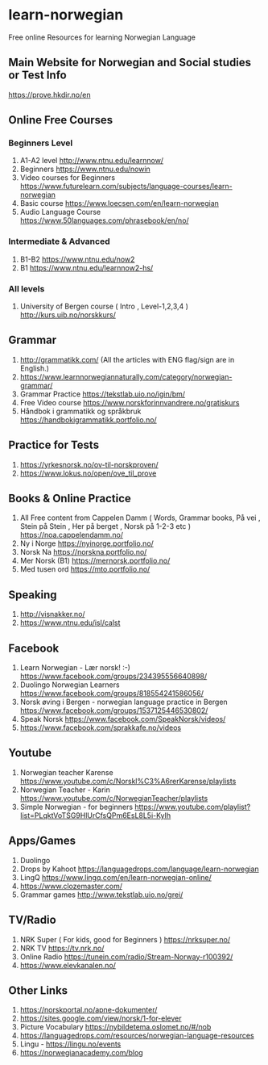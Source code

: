 # learn-norwegian
Free online Resources for learning Norwegian Language

## Main Website for Norwegian and Social studies or Test Info
https://prove.hkdir.no/en

## Online Free Courses
### Beginners Level
1. A1-A2 level http://www.ntnu.edu/learnnow/
2. Beginners https://www.ntnu.edu/nowin
3. Video courses for Beginners https://www.futurelearn.com/subjects/language-courses/learn-norwegian
4. Basic course https://www.loecsen.com/en/learn-norwegian
5. Audio Language Course https://www.50languages.com/phrasebook/en/no/
### Intermediate & Advanced
1. B1-B2 https://www.ntnu.edu/now2
2. B1 https://www.ntnu.edu/learnnow2-hs/

### All levels
1. University of Bergen course ( Intro , Level-1,2,3,4 ) http://kurs.uib.no/norskkurs/ 

## Grammar
1. http://grammatikk.com/ (All the articles with ENG flag/sign are in English.)
2. https://www.learnnorwegiannaturally.com/category/norwegian-grammar/
3. Grammar Practice https://tekstlab.uio.no/igin/bm/
4. Free Video course https://www.norskforinnvandrere.no/gratiskurs
5. Håndbok i grammatikk og språkbruk https://handbokigrammatikk.portfolio.no/

## Practice for Tests
1. https://yrkesnorsk.no/ov-til-norskproven/
2. https://www.lokus.no/open/ove_til_prove

## Books & Online Practice
1. All Free content from Cappelen Damm ( Words, Grammar books, På vei , Stein på Stein , Her på berget , Norsk på 1-2-3 etc ) 
https://noa.cappelendamm.no/
2. Ny i Norge https://nyinorge.portfolio.no/
3. Norsk Na https://norskna.portfolio.no/
4. Mer Norsk (B1) https://mernorsk.portfolio.no/
5. Med tusen ord https://mto.portfolio.no/

## Speaking
1. http://visnakker.no/
2. https://www.ntnu.edu/isl/calst

## Facebook
1. Learn Norwegian - Lær norsk! :-) https://www.facebook.com/groups/234395556640898/
2. Duolingo Norwegian Learners https://www.facebook.com/groups/818554241586056/
3. Norsk øving i Bergen - norwegian language practice in Bergen https://www.facebook.com/groups/1537125446530802/
4. Speak Norsk https://www.facebook.com/SpeakNorsk/videos/
5. https://www.facebook.com/sprakkafe.no/videos

## Youtube
1. Norwegian teacher Karense https://www.youtube.com/c/Norskl%C3%A6rerKarense/playlists
2. Norwegian Teacher - Karin https://www.youtube.com/c/NorwegianTeacher/playlists
3. Simple Norwegian - for beginners https://www.youtube.com/playlist?list=PLqktVoTSG9HlUrCfsQPm6EsL8L5i-KyIh

## Apps/Games
1. Duolingo
2. Drops by Kahoot https://languagedrops.com/language/learn-norwegian
3. LingQ https://www.lingq.com/en/learn-norwegian-online/
4. https://www.clozemaster.com/
5. Grammar games http://www.tekstlab.uio.no/grei/

## TV/Radio
1. NRK Super ( For kids, good for Beginners ) https://nrksuper.no/
2. NRK TV https://tv.nrk.no/
3. Online Radio https://tunein.com/radio/Stream-Norway-r100392/
4. https://www.elevkanalen.no/

## Other Links
1. https://norskportal.no/apne-dokumenter/
2. https://sites.google.com/view/norsk/1-for-elever
3. Picture Vocabulary https://nybildetema.oslomet.no/#/nob
4. https://languagedrops.com/resources/norwegian-language-resources
5. Lingu - https://lingu.no/events
6. https://norwegianacademy.com/blog

